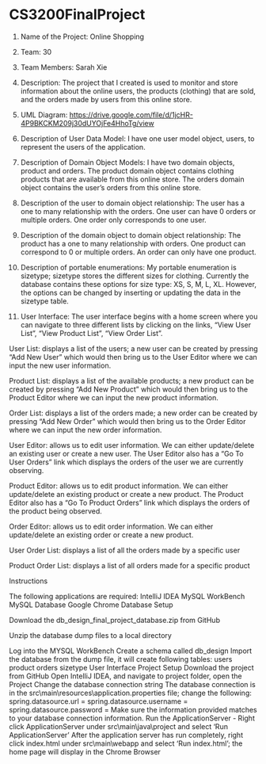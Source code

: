 # CS3200FinalProject

1) Name of the Project: 
Online Shopping

2) Team:
 30

3) Team Members: 
Sarah Xie

4) Description: 
The project that I created is used to monitor and store information about the online users, the products (clothing) that are sold, and the orders made by users from this online store.

5) UML Diagram:
https://drive.google.com/file/d/1jcHR-4P9BKCKM209j30dUYOjFe4HhoTg/view

6) Description of User Data Model: 
I have one user model object, users, to represent the users of the application.

7) Description of Domain Object Models: 
I have two domain objects, product and orders. 
The product domain object contains clothing products that are available from this online store.
The orders domain object contains the user’s orders from this online store.

8) Description of the user to domain object relationship:
The user has a one to many relationship with the orders. One user can have 0 orders or multiple orders.
One order only corresponds to one user.

9) Description of the domain object to domain object relationship:
The product has a one to many relationship with orders. One product can correspond to 0 or multiple orders. An order can only have one product.

10) Description of portable enumerations:
My portable enumeration is sizetype; sizetype stores the different sizes for clothing.
Currently the database contains these options for size type: XS, S, M, L, XL. However, the options can be changed by inserting or updating the data in the sizetype table.

11) User Interface: 
The user interface begins with a home screen where you can navigate to three different lists by clicking on the links, “View User List”, “View Product List”, “View Order List”.

User List: displays a list of the users; a new user can be created by pressing “Add New User” which would then bring us to the User Editor where we can input the new user information.

Product List: displays a list of the available products; a new product can be created by pressing “Add New Product” which would then bring us to the Product Editor where we can input the new product information.

Order List: displays a list of the orders made; a new order can be created by pressing “Add New Order” which would then bring us to the Order Editor where we can input the new order information.

User Editor: allows us to edit user information. We can either update/delete an existing user or create a new user. The User Editor also has a “Go To User Orders” link which displays the orders of the user we are currently observing.

Product Editor: allows us to edit product information. We can either update/delete an existing product or create a new product. The Product Editor also has a “Go To Product Orders” link which displays the orders of the product being observed.

Order Editor: allows us to edit order information. We can either update/delete an existing order or create a new product. 

User Order List: displays a list of all the orders made by a specific user

Product Order List: displays a list of all orders made for a specific product

Instructions

The following applications are required:
IntelliJ IDEA
MySQL WorkBench
MySQL Database
Google Chrome
Database Setup


Download the db_design_final_project_database.zip from GitHub

Unzip the database dump files to a local directory

Log into the MYSQL WorkBench
Create a schema called db_design
Import the database from the dump file, it will create following tables:
users
product
orders
sizetype
User Interface Project Setup
Download the project from GitHub
Open IntelliJ IDEA, and navigate to project folder, open the Project
Change the database connection string 
The database connection is in the src\main\resources\application.properties file; change the following:
spring.datasource.url =
spring.datasource.username = 
spring.datasource.password = 
	Make sure the information provided matches to your database connection information.
Run the ApplicationServer -  Right click ApplicationServer under src\main\java\project and select ‘Run ApplicationServer’
After the application server has run completely, right click index.html under src\main\webapp and select ‘Run index.html’; the home page will display in the Chrome Browser
